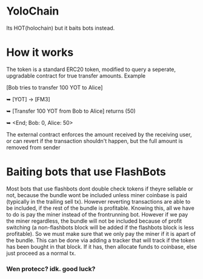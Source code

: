 # YoloChain

Its HOT(holochain) but it baits bots instead. 

# How it works 
The token is a standard ERC20 token, modified to query a seperate, upgradable contract for true transfer amounts. Example

[Bob tries to transfer 100 YOT to Alice]

➥ [YOT] -> [FM3]

   ➥ [Transfer 100 YOT from Bob to Alice] returns (50)
               
➥ <End; Bob: 0, Alice: 50>

The external contract enforces the amount received by the receiving user, or can revert if the transaction shouldn't happen, but the full amount is removed from sender

# Baiting bots that use FlashBots
Most bots that use flashbots dont double check tokens if theyre sellable or not, because the bundle wont be included unless miner coinbase is paid (typically in the trailing sell tx). However reverting transactions are able to be included, if the rest of the bundle is profitable.
Knowing this, all we have to do is pay the miner instead of the frontrunning bot. However if we pay the miner regardless, the bundle will not be included because of profit switching (a non-flashbots block will be added if the flashbots block is less profitable). So we must make sure that we only pay the miner if it is apart of the bundle. 
This can be done via adding a tracker that will track if the token has been bought in that block. If it has, then allocate funds to coinbase, else just proceed as a normal tx.

### Wen protecc? idk. good luck?
